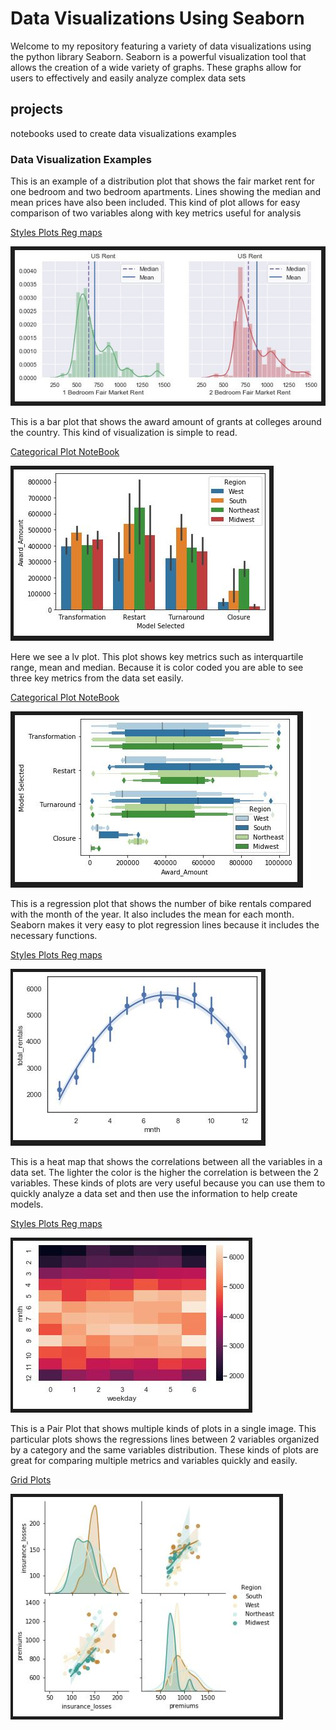 # Data Visualizations Using Seaborn
Welcome to my repository featuring a variety of data visualizations using the python library Seaborn. Seaborn is a powerful visualization tool that allows the creation of a wide variety of graphs. These graphs allow for users to effectively and easily analyze complex data sets

## projects
notebooks used to create data visualizations examples

### Data Visualization Examples
This is an example of a distribution plot that shows the fair market rent for one bedroom and two bedroom apartments. Lines showing the median and mean prices have also been included. This kind of plot allows for easy comparison of two variables along with key metrics useful for analysis

[Styles Plots Reg maps](StylesPlotsRegMaps.ipynb)

![US Fair Market Rent](public/USFairMarketRent.jpg)

This is a bar plot that shows the award amount of grants at colleges around the country. This kind of visualization is simple to read.

[Categorical Plot NoteBook](categoricalPlots.ipynb)

![School Grants Bar Plot](public/schoolGrantsBarplot.jpg)

Here we see a lv plot. This plot shows key metrics such as interquartile range, mean and median. Because it is color coded you are able to see three key metrics from the data set easily. 

[Categorical Plot NoteBook](categoricalPlots.ipynb)

![School Grans lv Plot](public/schoolGrantsLvplot.jpg)

This is a regression plot that shows the number of bike rentals compared with the month of the year. It also includes the mean for each month. Seaborn makes it very easy to plot regression lines because it includes the necessary functions.

[Styles Plots Reg maps](StylesPlotsRegMaps.ipynb)

![Bike Rentals Regression Plot](public/bikeRentalsRegplot.jpg)

This is a heat map that shows the correlations between all the variables in a data set. The lighter the color is the higher the correlation is between the 2 variables. These kinds of plots are very useful because you can use them to quickly analyze a data set and then use the information to help create models. 

[Styles Plots Reg maps](StylesPlotsRegMaps.ipynb)

![Bike Rentals Heat map](public/bikeRentalsHeatmap.jpg)

This is a Pair Plot that shows multiple kinds of plots in a single image. This particular plots shows the regressions lines between 2 variables organized by a category and the same variables distribution. These kinds of plots are great for comparing multiple metrics and variables quickly and easily.

[Grid Plots](gridPlots.ipynb)

![Insurance Pair Plot](public/insurancePairplot.jpg)





